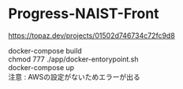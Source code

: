 # Progress-NAIST-Front
https://topaz.dev/projects/01502d746734c72fc9d8  


docker-compose build  
chmod 777 ./app/docker-entorypoint.sh  
docker-compose up  
注意 : AWSの設定がないためエラーが出る
